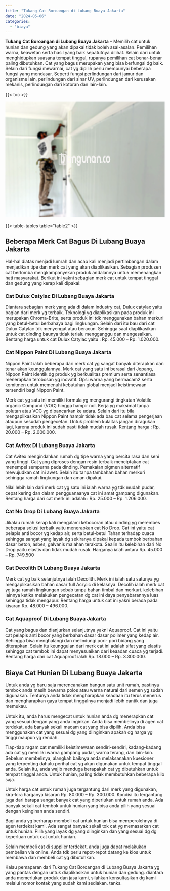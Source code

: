 ```yaml
---
title: "Tukang Cat Boroangan di Lubang Buaya Jakarta"
date: "2024-05-06"
categories: 
  - "biaya"
---
```


**Tukang Cat Boroangan di Lubang Buaya Jakarta** – Memilih cat untuk hunian dan gedung yang akan dipakai tidak boleh asal-asalan. Pemilihan warna, keawetan serta hasil yang baik sepatutnya dilihat. Selain dari untuk menghidupkan suasana tempat tinggal, rupanya pemilihan cat benar-benar paling dibutuhkan. Cat yang bagus merupakan yang bisa berfungsi dg baik. Selain dari fungsi mewarnai, cat yg dipilih perlu mempunyai beberapa fungsi yang mendasar. Seperti fungsi perlindungan dari jamur dan organisme lain, perlindungan dari sinar UV, perlindungan dari kerusakan mekanis, perlindungan dari kotoran dan lain-lain.

{{< toc >}}

![Tukang Cat Boroangan di Lubang Buaya Jakarta](/images/jasa-cat-murah12.png)

{{< table-tables table="table2" >}}

## Beberapa Merk Cat Bagus Di Lubang Buaya Jakarta

Hal-hal diatas menjadi lumrah dan acap kali menjadi pertimbangan dalam menjadikan tipe dan merk cat yang akan diaplikasikan. Sebagian produsen cat berlomba mengkampanyekan produk andalannya untuk memenangkan hati masyarakat. Berikut ini yakni sebagian merk cat untuk tempat tinggal dan gedung yang kerap kali dipakai:

### Cat Dulux Catylac Di Lubang Buaya Jakarta

Diantara sebagian merk yang ada di dalam industry cat, Dulux catylax yaitu bagian dari merk yg terbaik. Teknologi yg diaplikasikan pada produk ini merupakan Chroma-Brite, serta produk ini tdk menggunakan bahan merkuri yang betul-betul berbahaya bagi lingkungan. Selain dari itu bau dari cat Dulux Catylac tdk menyengat atau beracun. Sehingga saat diaplikasikan untuk cat dinding baunya tidak terlalu mengganggu dan mengesalkan. Bentang harga untuk cat Dulux Catylac yaitu : Rp. 45.000 – Rp. 1.020.000.

### Cat Nippon Paint Di Lubang Buaya Jakarta

Nippon Paint ialah beberapa dari merk cat yg sangat banyak diterapkan dan tenar akan keunggulannya. Merk cat yang satu ini berasal dari Jepang, Nippon Paint identik dg produk yg berkualitas premium serta senantiasa menerapkan terobosan yg inovatif. Opsi warna yang bermacam2 serta komitmen untuk memenuhi kebutuhan global menjadi keistimewaan tersendiri bagi Nippon Paint.

Merk cat yg satu ini memiliki formula yg mengurangi tingkatan Volatile organic Compund (VOC) hingga hampir nol. Kerja yg maksimal tanpa polutan atau VOC yg dipancarkan ke udara. Selain dari itu bila mengaplikasikan Nippon Paint hampir tidak ada bau cat selama pengerjaan ataupun sesudah pengecetan. Untuk problem kulaitas jangan diragukan lagi, karena produk ini sudah pasti tidak mudah rusak. Rentang harga : Rp. 20.000 – Rp. 2.000.000.

### Cat Avitex Di Lubang Buaya Jakarta

Cat Avitex mengindahkan rumah dg tipe warna yang bercita rasa dan seni yang tinggi. Cat yang diproses dengan resin terbaik menciptakan cat menempel sempurna pada dinding. Pemakaian pigmen alternatif mewujudkan cat ini awet. Selain itu tanpa tambahan bahan merkuri sehingga ramah lingkungan dan aman dipakai.

Nilai lebih lain dari merk cat yg satu ini ialah warna yg tdk mudah pudar, cepat kering dan dalam pengguanaanya cat ini amat gampang digunakan. Rentang harga dari cat merk ini adalah : Rp. 25.000 – Rp. 1.206.000.

### Cat No Drop Di Lubang Buaya Jakarta

Jikalau rumah kerap kali mengalami kebocoran atau dinding yg merembes beberapa solusi terbaik yaitu menerapkan cat No Drop. Cat ini yaitu cat pelapis anti bocor yg kedap air, serta betul-betul Tahan terhadap cuaca sehingga sangat yang layak dg sekiranya dipakai kepada tembok berbahan dasar beton, asbes, galvanis malahan terakota. Sealin itu kelebihan dari No Drop yaitu elastis dan tidak mudah rusak. Harganya ialah antara Rp. 45.000 – Rp. 749.500

### Cat Decolith Di Lubang Buaya Jakarta

Merk cat yg baik selanjutnya ialah Decolith. Merk ini ialah satu satunya yg mengaplikasikan bahan dasar full Acrylic di kelasnya. Decolih ialah merk cat yg juga ramah lingkungan sebab tanpa bahan timbal dan merkuri. kelebihan lainnya ketika melakukan pengecatan dg cat ini daya penyebarannya luas sehingga tidak mengapur. Rentang harga untuk cat ini yakni berada pada kisaran Rp. 48.000 – 496.000.

### Cat Aquaproof Di Lubang Buaya Jakarta

Cat yang bagus dan dianjurkan selanjutnya yakni Aquaproof. Cat ini yaitu cat pelapis anti bocor yang berbahan dasar dasar polimer yang kedap air. Sehingga bisa menghalangi dan melindungi pori- pori bidang yang diterapkan. Selain itu keunggulan dari merk cat ini adalah sifat yang elastis sehingga cat tembok ini dapat menyesuaikan dari keaadan cuaca yg terjadi. Bentang harga dari cat Aquaproof ialah Rp. 18.000 – Rp. 3.300.000.

## Biaya Cat Hunian Di Lubang Buaya Jakarta

Untuk anda yg baru saja merencanakan bangun satu unit rumah, pastinya tembok anda masih bewarna polos atau warna natural dari semen yg sudah digunakan. Tentunya anda tidak mengharapkan keadaan itu terus menerus dan mengharapkan gaya tempat tinggalnya menjadi lebih cantik dan juga memukau.

Untuk itu, anda harus mengecat untuk hunian anda dg menerapkan cat yang sesuai dengan yang anda inginkan. Anda bisa membelinya di agen cat terdekat, ada banyak sekali macam cat yang bisa dipilih. Anda bisa menggunakan cat yang sesuai dg yang diinginkan apakah dg harga yg tinggi maupun yg rendah.

Tiap-tiap ragam cat memiliki keistimewaan sendiri-sendiri, kadang-kadang ada cat yg memiliki warna gampang pudar, warna terang, dan lain-lain. Sebelum membelinya, alangkah baiknya anda melaksanakan kuesioner yang terpenting dahulu perihal cat yg akan digunakan untuk tempat tinggal anda. Selain itu, anda wajib menduga berapakah cat yg dibutuhkan untuk tempat tinggal anda. Untuk hunian, paling tidak membutuhkan beberapa kilo saja.

Untuk harga cat untuk rumah juga tergantung dari merk yang digunakan, kira-kira harganya kisaran Rp. 80.000 – Rp. 300.000. Kondisi itu tergantung juga dari barapa sangat banyak cat yang diperlukan untuk rumah anda. Ada banyak sekali cat tembok untuk hunian yang bisa anda pilih yang sesuai dengan keinginan anda sendiri.

Bagi anda yg berharap membeli cat untuk hunian bisa memperolehnya di agen terdekat kami. Ada sangat banyak sekali tok cat yg memasarkan cat untuk hunian. Pilih yang layak dg yang diinginkan dan yang sesuai dg dg keperluan untuk cat untuk hunian.

Selain membeli cat di supplier terdekat, anda juga dapat melakukan pembelian via online. Anda tdk perlu repot-repot datang ke kios untuk membawa dan membeli cat yg dibutuhkan.

Kalau pemaparan dari Tukang Cat Boroangan di Lubang Buaya Jakarta yg yang pantas dengan untuk diaplikasikan untuk hunian dan gedung. diantara anda memerlukan produk dan jasa kami, silahkan konsultasikan dg kami melalui nomor kontak yang sudah kami sediakan. tanks.
